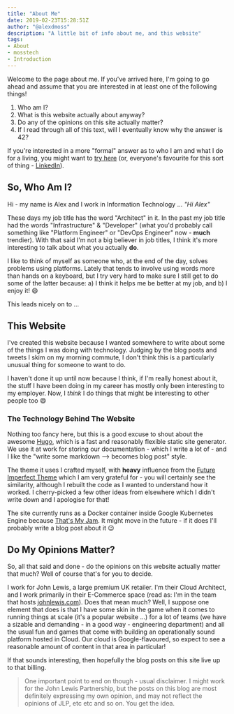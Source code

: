 ```yaml
---
title: "About Me"
date: 2019-02-23T15:28:51Z
author: "@alexdmoss"
description: "A little bit of info about me, and this website"
tags:
- About
- mosstech
- Introduction
---
```


Welcome to the page about me. If you've arrived here, I'm going to go ahead and assume that you are interested in at least one of the following things!

1. Who am I?
2. What is this website actually about anyway?
3. Do any of the opinions on this site actually matter?
4. If I read through all of this text, will I eventually know why the answer is 42?

If you're interested in a more "formal" answer as to who I am and what I do for a living, you might want to [try here](https://moss.work) (or, everyone's favourite for this sort of thing - [LinkedIn](https://www.linkedin.com/in/alexdmoss)).

## So, Who Am I?

Hi - my name is Alex and I work in Information Technology ... *"Hi Alex"*

These days my job title has the word "Architect" in it. In the past my job title had the words "Infrastructure" & "Developer" (what you'd probably call something like "Platform Engineer" or "DevOps Engineer" now - **much** trendier). With that said I'm not a big believer in job titles, I think it's more interesting to talk about what you actually **do**.

I like to think of myself as someone who, at the end of the day, solves problems using platforms. Lately that tends to involve using words more than hands on a keyboard, but I try very hard to make sure I still get to do some of the latter because: a) I think it helps me be better at my job, and b) I enjoy it! :smile:

This leads nicely on to ...

## This Website

I've created this website because I wanted somewhere to write about some of the things I was doing with technology. Judging by the blog posts and tweets I skim on my morning commute, I don't think this is a particularly unusual thing for someone to want to do.

I haven't done it up until now because I think, if I'm really honest about it, the stuff I have been doing in my career has mostly only been interesting to my employer. Now, I *think* I do things that might be interesting to other people too :smile:

### The Technology Behind The Website

Nothing too fancy here, but this is a good excuse to shout about the awesome [Hugo](https://gohugo.io), which is a fast and reasonably flexible static site generator. We use it at work for storing our documentation - which I write a lot of - and I like the "write some markdown --> becomes blog post" style.

The theme it uses I crafted myself, with **heavy** influence from the [Future Imperfect Theme](https://themes.gohugo.io/future-imperfect/) which I am very grateful for - you will certainly see the similarity, although I rebuilt the code as I wanted to understand how it worked. I cherry-picked a few other ideas from elsewhere which I didn't write down and I apologise for that!

The site currently runs as a Docker container inside Google Kubernetes Engine because [That's My Jam](https://tenor.com/search/that's-my-jam-gifs). It might move in the future - if it does I'll probably write a blog post about it :wink:

## Do My Opinions Matter?

So, all that said and done - do the opinions on this website actually matter that much? Well of course that's for you to decide.

I work for John Lewis, a large premium UK retailer. I'm their Cloud Architect, and I work primarily in their E-Commerce space (read as: I'm in the team that hosts [johnlewis.com](https://www.johnlewis.com)). Does that mean much? Well, I suppose one element that does is that I have some skin in the game when it comes to running things at scale (it's a popular website ...) for a lot of teams (we have a sizable and demanding - in a good way - engineering department) and all the usual fun and games that come with building an operationally sound platform hosted in Cloud. Our cloud is Google-flavoured, so expect to see a reasonable amount of content in that area in particular!

If that sounds interesting, then hopefully the blog posts on this site live up to that billing.

> One important point to end on though - usual disclaimer. I might work for the John Lewis Partnership, but the posts on this blog are most definitely expressing my own opinion, and may not reflect the opinions of JLP, etc etc and so on. You get the idea.
